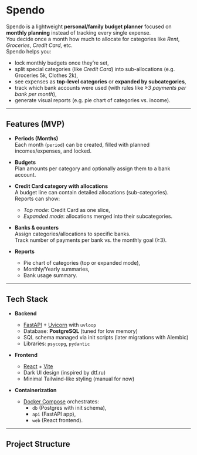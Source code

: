 # Spendo

Spendo is a lightweight **personal/family budget planner** focused on **monthly planning** instead of tracking every single expense.  
You decide once a month how much to allocate for categories like *Rent*, *Groceries*, *Credit Card*, etc.  
Spendo helps you:
- lock monthly budgets once they’re set,
- split special categories (like *Credit Card*) into sub-allocations (e.g. Groceries 5k, Clothes 2k),
- see expenses as **top-level categories** or **expanded by subcategories**,
- track which bank accounts were used (with rules like *≥3 payments per bank per month*),
- generate visual reports (e.g. pie chart of categories vs. income).

---

## Features (MVP)

- **Periods (Months)**  
  Each month (`period`) can be created, filled with planned incomes/expenses, and locked.

- **Budgets**  
  Plan amounts per category and optionally assign them to a bank account.

- **Credit Card category with allocations**  
  A budget line can contain detailed allocations (sub-categories).  
  Reports can show:
  - *Top mode*: Credit Card as one slice,
  - *Expanded mode*: allocations merged into their subcategories.

- **Banks & counters**  
  Assign categories/allocations to specific banks.  
  Track number of payments per bank vs. the monthly goal (≥3).

- **Reports**  
  - Pie chart of categories (top or expanded mode),
  - Monthly/Yearly summaries,
  - Bank usage summary.

---

## Tech Stack

- **Backend**
  - [FastAPI](https://fastapi.tiangolo.com/) + [Uvicorn](https://www.uvicorn.org/) with `uvloop`
  - Database: **PostgreSQL** (tuned for low memory)
  - SQL schema managed via init scripts (later migrations with Alembic)
  - Libraries: `psycopg`, `pydantic`

- **Frontend**
  - [React](https://react.dev/) + [Vite](https://vitejs.dev/)
  - Dark UI design (inspired by dtf.ru)
  - Minimal Tailwind-like styling (manual for now)

- **Containerization**
  - [Docker Compose](https://docs.docker.com/compose/) orchestrates:
    - `db` (Postgres with init schema),
    - `api` (FastAPI app),
    - `web` (React frontend).

---

## Project Structure

